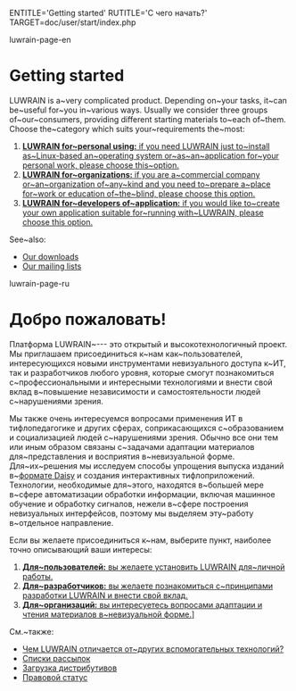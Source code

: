 
ENTITLE='Getting started'
RUTITLE='С чего начать?'
TARGET=doc/user/start/index.php

luwrain-page-en

# Getting started

LUWRAIN is a~very complicated product.
Depending on~your tasks,
it~can be~useful for~you in~various ways.
Usually we consider three groups of~our~consumers,
providing  different starting materials to~each of~them.
Choose the~category  which suits your~requirements the~most:

1. [__LUWRAIN for~personal using:__
if you need LUWRAIN just to~install as~Linux-based an~operating system   or~as~an~application for~your personal work,
please choose this~option.](local:personal/)
1. [__LUWRAIN for~organizations:__
if you are a~commercial company or~an~organization of~any~kind  and
you need to~prepare a~place for~work or education  of~the~blind,
please choose this option.](local:organizations/)
1. [__LUWRAIN for~developers of~application:__
if you  would like to~create your own application suitable for~running with~LUWRAIN,
please choose this option.](local:developers/)

See~also:

* [Our downloads](local:/download/)
* [Our mailing lists](local:/community/mailing-lists/)

luwrain-page-ru

# Добро пожаловать!

Платформа LUWRAIN~--- это открытый и высокотехнологичный проект.
Мы приглашаем присоединиться к~нам как~пользователей,
интересующихся новыми инструментами невизуального доступа к~ИТ,
так и разработчиков любого уровня,
которые смогут познакомиться с~профессиональными и интересными технологиями и внести свой вклад в~повышение независимости и самостоятельности  людей с~нарушениями зрения.

Мы также очень интересуемся вопросами применения ИТ в тифлопедагогике и других сферах,
соприкасающихся с~образованием и социализацией людей с~нарушениями зрения.
Обычно все они тем или иным образом связаны  с~задачами адаптации материалов для~представления и восприятия в~невизуальной форме.
Для~их~решения мы исследуем способы упрощения выпуска изданий в~[формате Daisy](https://ru.wikipedia.org/wiki/DAISY)  и создания интерактивных тифлоприложений.
Технологии, необходимые для~этого, находятся в~большей мере в~сфере автоматизации обработки информации, включая машинное обучение и обработку сигналов,
нежели  в~сфере построения невизуальных интерфейсов,
поэтому мы выделяем эту~работу в~отдельное направление.

Если вы желаете присоединиться к~нам, выберите пункт,
наиболее точно описывающий ваши интересы:

1. [__Для~пользователей:__ вы желаете установить LUWRAIN для~личной работы.](local:personal/)
1. [__Для~разработчиков:__ вы желаете познакомиться с~принципами разработки LUWRAIN и внести свой вклад.](local:developers/)
1. [__Для~организаций:__ вы интересуетесь вопросами адаптации  и чтения материалов в~невизуальной форме.](local:organizations/)]

См.~также:

* [Чем LUWRAIN отличается от~других вспомогательных технологий?](local:/doc/difference/)
* [Списки рассылок](local:/community/mailing-lists/)
* [Загрузка дистрибутивов](local:/download/)
* [Правовой статус](local:/doc/legal/)

